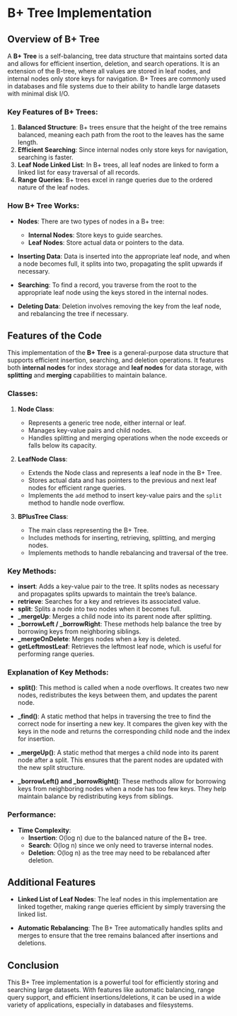 # B+ Tree Implementation

## Overview of B+ Tree

A **B+ Tree** is a self-balancing, tree data structure that maintains sorted data and allows for efficient insertion, deletion, and search operations. It is an extension of the B-tree, where all values are stored in leaf nodes, and internal nodes only store keys for navigation. B+ Trees are commonly used in databases and file systems due to their ability to handle large datasets with minimal disk I/O.

### Key Features of B+ Trees:
1. **Balanced Structure**: B+ trees ensure that the height of the tree remains balanced, meaning each path from the root to the leaves has the same length.
2. **Efficient Searching**: Since internal nodes only store keys for navigation, searching is faster.
3. **Leaf Node Linked List**: In B+ trees, all leaf nodes are linked to form a linked list for easy traversal of all records.
4. **Range Queries**: B+ trees excel in range queries due to the ordered nature of the leaf nodes.

### How B+ Tree Works:
- **Nodes**: There are two types of nodes in a B+ tree:
  - **Internal Nodes**: Store keys to guide searches.
  - **Leaf Nodes**: Store actual data or pointers to the data.
  
- **Inserting Data**: Data is inserted into the appropriate leaf node, and when a node becomes full, it splits into two, propagating the split upwards if necessary.
  
- **Searching**: To find a record, you traverse from the root to the appropriate leaf node using the keys stored in the internal nodes.
  
- **Deleting Data**: Deletion involves removing the key from the leaf node, and rebalancing the tree if necessary.

## Features of the Code

This implementation of the **B+ Tree** is a general-purpose data structure that supports efficient insertion, searching, and deletion operations. It features both **internal nodes** for index storage and **leaf nodes** for data storage, with **splitting** and **merging** capabilities to maintain balance.

### Classes:

1. **Node Class**:
   - Represents a generic tree node, either internal or leaf.
   - Manages key-value pairs and child nodes.
   - Handles splitting and merging operations when the node exceeds or falls below its capacity.

2. **LeafNode Class**:
   - Extends the Node class and represents a leaf node in the B+ Tree.
   - Stores actual data and has pointers to the previous and next leaf nodes for efficient range queries.
   - Implements the `add` method to insert key-value pairs and the `split` method to handle node overflow.

3. **BPlusTree Class**:
   - The main class representing the B+ Tree.
   - Includes methods for inserting, retrieving, splitting, and merging nodes.
   - Implements methods to handle rebalancing and traversal of the tree.

### Key Methods:
- **insert**: Adds a key-value pair to the tree. It splits nodes as necessary and propagates splits upwards to maintain the tree’s balance.
- **retrieve**: Searches for a key and retrieves its associated value.
- **split**: Splits a node into two nodes when it becomes full.
- **_mergeUp**: Merges a child node into its parent node after splitting.
- **_borrowLeft / _borrowRight**: These methods help balance the tree by borrowing keys from neighboring siblings.
- **_mergeOnDelete**: Merges nodes when a key is deleted.
- **getLeftmostLeaf**: Retrieves the leftmost leaf node, which is useful for performing range queries.


### Explanation of Key Methods:

- **split()**: This method is called when a node overflows. It creates two new nodes, redistributes the keys between them, and updates the parent node.
  
- **_find()**: A static method that helps in traversing the tree to find the correct node for inserting a new key. It compares the given key with the keys in the node and returns the corresponding child node and the index for insertion.

- **_mergeUp()**: A static method that merges a child node into its parent node after a split. This ensures that the parent nodes are updated with the new split structure.

- **_borrowLeft() and _borrowRight()**: These methods allow for borrowing keys from neighboring nodes when a node has too few keys. They help maintain balance by redistributing keys from siblings.

### Performance:
- **Time Complexity**:
  - **Insertion**: O(log n) due to the balanced nature of the B+ tree.
  - **Search**: O(log n) since we only need to traverse internal nodes.
  - **Deletion**: O(log n) as the tree may need to be rebalanced after deletion.

## Additional Features

- **Linked List of Leaf Nodes**: The leaf nodes in this implementation are linked together, making range queries efficient by simply traversing the linked list.
  
- **Automatic Rebalancing**: The B+ Tree automatically handles splits and merges to ensure that the tree remains balanced after insertions and deletions.

## Conclusion

This B+ Tree implementation is a powerful tool for efficiently storing and searching large datasets. With features like automatic balancing, range query support, and efficient insertions/deletions, it can be used in a wide variety of applications, especially in databases and filesystems.
